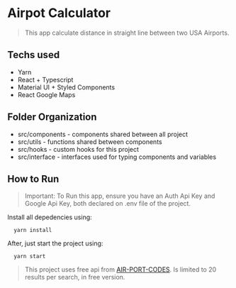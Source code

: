# Airpot Calculator

> This app calculate distance in straight line between two USA Airports.

## Techs used

- Yarn
- React + Typescript
- Material UI + Styled Components
- React Google Maps

## Folder Organization

- src/components - components shared between all project
- src/utils - functions shared between components
- src/hooks - custom hooks for this project
- src/interface - interfaces used for typing components and variables

## How to Run

> Important: To Run this app, ensure you have an Auth Api Key and Google Api Key, both declared on .env file of the project.

Install all depedencies using:

```
  yarn install
```

After, just start the project using:

```
  yarn start
```
> This project uses free api from [AIR-PORT-CODES](https://www.air-port-codes.com/). Is limited to 20 results per search, in free version. 
